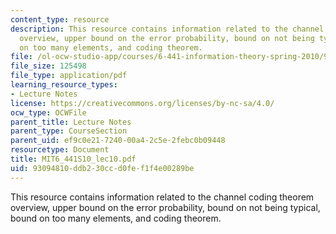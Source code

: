 ```yaml
---
content_type: resource
description: This resource contains information related to the channel coding theorem
  overview, upper bound on the error probability, bound on not being typical, bound
  on too many elements, and coding theorem.
file: /ol-ocw-studio-app/courses/6-441-information-theory-spring-2010/93094810ddb230ccd0fef1f4e00289be_MIT6_441S10_lec10.pdf
file_size: 125498
file_type: application/pdf
learning_resource_types:
- Lecture Notes
license: https://creativecommons.org/licenses/by-nc-sa/4.0/
ocw_type: OCWFile
parent_title: Lecture Notes
parent_type: CourseSection
parent_uid: ef9c0e21-7240-00a4-2c5e-2febc0b09448
resourcetype: Document
title: MIT6_441S10_lec10.pdf
uid: 93094810-ddb2-30cc-d0fe-f1f4e00289be
---
```

This resource contains information related to the channel coding theorem overview, upper bound on the error probability, bound on not being typical, bound on too many elements, and coding theorem.